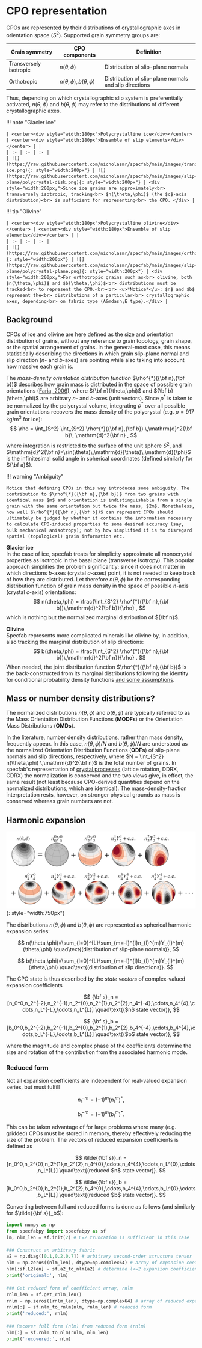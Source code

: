 # CPO representation

CPOs are represented by their distributions of crystallographic axes in orientation space ($S^2$). 
Supported grain symmetry groups are:

| Grain symmetry | CPO components | Definition |
| --- | --- | --- | 
| Transversely isotropic | $n(\theta,\phi)$                  | Distribution of slip-plane normals |
| Orthotropic            | $n(\theta,\phi),\,b(\theta,\phi)$ | Distribution of slip-plane normals and slip directions |

Thus, depending on which crystallographic slip system is preferentially activated, $n(\theta,\phi)$ and $b(\theta,\phi)$ may refer to the distributions of different crystallographic axes.

!!! note "Glacier ice"

    | <center><div style="width:180px">Polycrystalline ice</div></center> | <center><div style="width:180px">Ensemble of slip elements</div></center> | |
    | :- | :- | :- |
    | ![](https://raw.githubusercontent.com/nicholasmr/specfab/main/images/tranisotropic/polycrystal-ice.png){: style="width:200px"} | ![](https://raw.githubusercontent.com/nicholasmr/specfab/main/images/slip-plane/polycrystal-disk.png){: style="width:200px"} | <div style="width:200px;">Since ice grains are approximately<br> transversely isotropic, tracking<br> $n(\theta,\phi)$ (the $c$-axis distribution)<br> is sufficient for representing<br> the CPO. </div> | 

!!! tip "Olivine"

    | <center><div style="width:180px">Polycrystalline olivine</div></center> | <center><div style="width:180px">Ensemble of slip elements</div></center> | | 
    | :- | :- | :- |
    | ![](https://raw.githubusercontent.com/nicholasmr/specfab/main/images/orthotropic/polycrystal.png){: style="width:200px"} | ![](https://raw.githubusercontent.com/nicholasmr/specfab/main/images/slip-plane/polycrystal-plane.png){: style="width:200px"} | <div style="width:200px;">For orthotropic grains such as<br> olivine, both $n(\theta,\phi)$ and $b(\theta,\phi)$<br> distributions must be tracked<br> to represent the CPO.<br><br> <u>*Notice*</u>: $n$ and $b$ represent the<br> distributions of a particular<br> crystallographic axes, depending<br> on fabric type (A&mdash;E type).</div> | 
   
## Background


CPOs of ice and olivine are here defined as the size and orientation distribution of grains, without any reference to grain topology, grain shape, or the spatial arrangement of grains. 
In the general-most case, this means statistically describing the directions in which grain slip-plane normal and slip direction ($n$- and $b$-axes) are pointing while also taking into account how massive each grain is. 


The *mass-density orientation distribution function* $\rho^{*}({\bf n},{\bf b})$ describes how grain mass is distributed in the space of possible grain orientations ([Faria, 2006](https://royalsocietypublishing.org/doi/abs/10.1098/rspa.2005.1610)), where ${\bf n}(\theta,\phi)$ and ${\bf b}(\theta,\phi)$ are arbitrary $n$- and $b$-axes (unit vectors). Since $\rho^{*}$ is taken to be normalized by the polycrystal volume, integrating $\rho^{*}$ over all possible grain orientations recovers the mass density of the polycrystal (e.g. $\rho=917$ kg/m$^3$ for ice):
$$ 
\rho = \int_{S^2} \int_{S^2} \rho^{*}({\bf n},{\bf b}) \,\mathrm{d}^2{\bf b}\, \mathrm{d}^2{\bf n} ,
$$ 
where integration is restricted to the surface of the unit sphere $S^2$, and $\mathrm{d}^2{\bf n}=\sin(\theta)\,\mathrm{d}{\theta}\,\mathrm{d}{\phi}$ is the infinitesimal solid angle in spherical coordinates (defined similarly for ${\bf a}$).

!!! warning "Ambiguity"

    Notice that defining CPOs in this way introduces some ambiguity. The contribution to $\rho^{*}({\bf n},{\bf b})$ from two grains with identical mass $m$ and orientation is indistinguishable from a single grain with the same orientation but twice the mass, $2m$. Nonetheless, how well $\rho^{*}({\bf n},{\bf b})$ can represent CPOs should ultimately be judged by whether it contains the information necessary to calculate CPO-induced properties to some desired accuracy (say, bulk mechanical anisotropy); not by how simplified it is to disregard spatial (topological) grain information etc. 

**Glacier ice**<br>
In the case of ice, specfab treats for simplicity approximate all monocrystal properties as isotropic in the basal plane (transverse isotropy). 
This popular approach simplifies the problem significantly: since it does not matter in which directions $b$-axes (crystal $a$-axes) point, it is not needed to keep track of how they are distributed.
Let therefore $n(\theta,\phi)$ be the corresponding distribution function of grain mass density in the space of possible $n$-axis (crystal $c$-axis) orientations:
$$ 
n(\theta,\phi) = \frac{\int_{S^2} \rho^{*}({\bf n},{\bf b})\,\mathrm{d}^2{\bf b}}{\rho} ,
$$
which is nothing but the normalized marginal distribution of ${\bf n}$.

**Olivine**<br>
Specfab represents more complicated minerals like olivine by, in addition, also tracking the marginal distribution of slip directions:
$$ 
b(\theta,\phi) = \frac{\int_{S^2} \rho^{*}({\bf n},{\bf b})\,\mathrm{d}^2{\bf n}}{\rho} .
$$
When needed, the joint distribution function $\rho^{*}({\bf n},{\bf b})$ is the back-constructed from its marginal distributions following the identity for conditional probability density functions [and some assumptions](https://doi.org/10.1029/2024GC011831). 

## Mass or number density distributions?
The normalized distributions $n(\theta,\phi)$ and $b(\theta,\phi)$ are typically referred to as the Mass Orientation Distribution Functions (**MODFs**) or the Orientation Mass Distributions (**OMDs**).

In the literature, number density distributions, rather than mass density, frequently appear. 
In this case, $n(\theta,\phi)/N$ and $b(\theta,\phi)/N$ are understood as the normalized Orientation Distribution Functions (**ODFs**) of slip-plane normals and slip directions, respectively, where $N = \int_{S^2} n(\theta,\phi) \,\mathrm{d}^2{\bf n}$ is the total number of grains. 
In specfab's representation of [crystal processes](cpo-matrix-model.md) (lattice rotation, DDRX, CDRX) the normalization is conserved and the two views give, in effect, the same result (not least because CPO-derived quantities depend on the normalized distributions, which are identical). 
The mass-density-fraction interpretation rests, however, on stronger physical grounds as mass is conserved whereas grain numbers are not.

<!--

The orientation distribution function (ODF) of a given slip-system axis (crystallographic axis) $f\in \lbrace n,b\rbrace$ is defined as the normalized distribution

$$ 
\mathrm{ODF} = \frac{f(\theta,\phi)}{N} \quad\text{where}\quad N=\int_{S^2} f(\theta,\phi) \,\mathrm{d}\Omega .
$$

## Normalization

$n(\theta,\phi)$ may be understood either as the number density of grains with a given slip-plane normal orientation, or as the mass density fraction ([Faria, 2006](https://royalsocietypublishing.org/doi/abs/10.1098/rspa.2005.1610); [Richards et al., 2021](https://www.sciencedirect.com/science/article/abs/pii/S0012821X20306622)) of grains with a given slip-plane normal orientation; $\varrho^*(\theta,\phi)$ in literature.
The same goes for $b(\theta,\phi)$.

From specfab's point-of-view, the difference is a matter of normalization: since the models of [CPO evolution](cpo-dynamics-tranisotropic.md) (lattice rotation, DDRX, CDRX) conserve the normalization, the two views are effectively the same, not least because CPO-derived quantities depend on the normalized distributions (which are identical).
The mass-density-fraction interpretation rests, however, on stronger physical grounds as mass is conserved but grain numbers are not.

-->


## Harmonic expansion

![](https://raw.githubusercontent.com/nicholasmr/specfab/main/images/harmonic-expansion/harmonic-expansion.png#center){: style="width:750px"}

The distributions $n(\theta,\phi)$ and $b(\theta,\phi)$ are represented as spherical harmonic expansion series:

$$ 
n(\theta,\phi)=\sum_{l=0}^{L}\sum_{m=-l}^{l}n_{l}^{m}Y_{l}^{m}(\theta,\phi) \quad\text{(distribution of slip-plane normals)},
$$

$$
b(\theta,\phi)=\sum_{l=0}^{L}\sum_{m=-l}^{l}b_{l}^{m}Y_{l}^{m}(\theta,\phi) \quad\text{(distribution of slip directions)}.
$$


The CPO state is thus described by the *state vectors* of complex-valued expansion coefficients

$$
{\bf s}_n = [n_0^0,n_2^{-2},n_2^{-1},n_2^{0},n_2^{1},n_2^{2},n_4^{-4},\cdots,n_4^{4},\cdots,n_L^{-L},\cdots,n_L^{L}] \quad\text{($n$ state vector)}, 
$$

$$
{\bf s}_b = [b_0^0,b_2^{-2},b_2^{-1},b_2^{0},b_2^{1},b_2^{2},b_4^{-4},\cdots,b_4^{4},\cdots,b_L^{-L},\cdots,b_L^{L}] \quad\text{($b$ state vector)}, 
$$

where the magnitude and complex phase of the coefficients determine the size and rotation of the contribution from the associated harmonic mode.

### Reduced form

Not all expansion coefficients are independent for real-valued expansion series, but must fulfill

$$ 
n_l^{-m}=(-1)^m(n_l^m)^* ,
$$

$$ 
b_l^{-m}=(-1)^m(b_l^m)^* .
$$

This can be taken advantage of for large problems where many (e.g. gridded) CPOs must be stored in memory, thereby effectively reducing the size of the problem. 
The vectors of reduced expansion coefficients is defined as

$$
\tilde{{\bf s}}_n = [n_0^0,n_2^{0},n_2^{1},n_2^{2},n_4^{0},\cdots,n_4^{4},\cdots,n_L^{0},\cdots,n_L^{L}] \quad\text{(reduced $n$ state vector)}.
$$

$$
\tilde{{\bf s}}_b = [b_0^0,b_2^{0},b_2^{1},b_2^{2},b_4^{0},\cdots,b_4^{4},\cdots,b_L^{0},\cdots,b_L^{L}] \quad\text{(reduced $b$ state vector)}.
$$

Converting between full and reduced forms is done as follows (and similarly for $\tilde{{\bf s}}_b$):

```python
import numpy as np
from specfabpy import specfabpy as sf
lm, nlm_len = sf.init(2) # L=2 truncation is sufficient in this case

### Construct an arbitrary fabric
a2 = np.diag([0.1,0.2,0.7]) # arbitrary second-order structure tensor
nlm = np.zeros((nlm_len), dtype=np.complex64) # array of expansion coefficients
nlm[:sf.L2len] = sf.a2_to_nlm(a2) # determine l<=2 expansion coefficients of ODF
print('original:', nlm)

### Get reduced form of coefficient array, rnlm
rnlm_len = sf.get_rnlm_len() 
rnlm = np.zeros((rnlm_len), dtype=np.complex64) # array of reduced expansion coefficients
rnlm[:] = sf.nlm_to_rnlm(nlm, rnlm_len) # reduced form
print('reduced:', rnlm)

### Recover full form (nlm) from reduced form (rnlm)
nlm[:] = sf.rnlm_to_nlm(rnlm, nlm_len)
print('recovered:', nlm)
```

